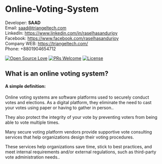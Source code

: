 # Online-Voting-System

Developer: <b>SAAD</b> <br>
Email: saad@triangeltech.com<br>
LinkedIn: https://www.linkedin.com/in/raselhasandurjoy<br>
Facebook: https://www.facebook.com/raselhasandurjoy<br>
Company WEB: https://triangeltech.com/ <br>
Phone: +8801904654712<br>


[![Open Source Love](https://badges.frapsoft.com/os/v2/open-source.svg?v=102)](https://github.com/raselhasandurjoy/Online-Voting-System)
[![PRs Welcome](https://img.shields.io/badge/PRs-welcome-brightgreen.svg?style=flat-square)](http://makeapullrequest.com)
[![License](https://img.shields.io/badge/License-Apache%202.0-blue.svg)](https://opensource.org/licenses/Apache-2.0)

## What is an online voting system?
#### A simple definition:
 
Online voting systems are software platforms used to securely conduct votes and elections. As a digital platform, they eliminate the need to cast your votes using paper or having to gather in person..
 
They also protect the integrity of your vote by preventing voters from being able to vote multiple times.
 
Many secure voting platform vendors provide supportive vote consulting services that help organizations design their voting procedures.
 
These services help organizations save time, stick to best practices, and meet internal requirements and/or external regulations, such as third-party vote administration needs..

